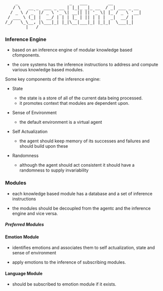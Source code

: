 
<pre>
    _                    _   ___        __           
   / \   __ _  ___ _ __ | |_|_ _|_ __  / _| ___ _ __ 
  / _ \ / _` |/ _ \ '_ \| __|| || '_ \| |_ / _ \ '__|
 / ___ \ (_| |  __/ | | | |_ | || | | |  _|  __/ |   
/_/   \_\__, |\___|_| |_|\__|___|_| |_|_|  \___|_|   
        |___/                                        
</pre>

### Inference Engine

* based on an inference engine of modular knowledge based cfomponents.

* the core systems has the inference instructions to address and compute various knowledge based modules.

Some key components of the inference engine:

* State

  - the state is a store of all of the current data being processed. 
  - it promotes context that modules are dependent upon.

* Sense of Environment

  - the default environment is a virtual agent

* Self Actualization

  - the agent should keep memory of its successes and failures and should build upon these

* Randomness

  - although the agent should act consistent it should have a randomness to supply invariability

### Modules

* each knowledge based module has a database and a set of inference instructions

* the modules should be decoupled from the agentc and the inference engine and vice versa.

##### Preferred Modules

#### Emotion Module

* identifies emotions and associates them to self actualization, state and sense of environment

* apply emotions to the inference of subscribing modules.

#### Language Module

* should be subscribed to emotion module if it exists.
